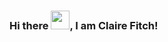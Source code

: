### Hi there <img src="https://raw.githubusercontent.com/MartinHeinz/MartinHeinz/master/wave.gif" width="30px">, I am Claire Fitch!

